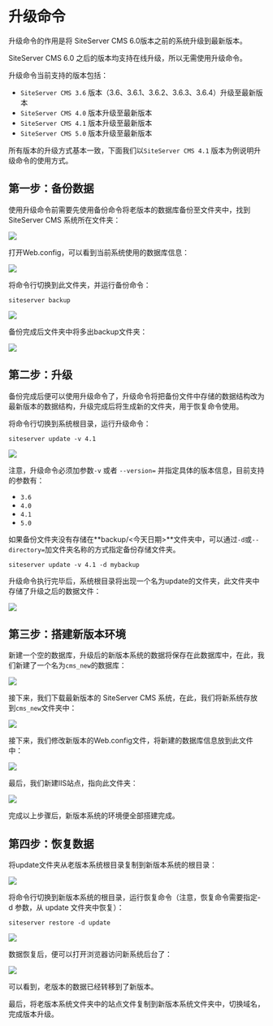 # 升级命令

升级命令的作用是将 SiteServer CMS 6.0版本之前的系统升级到最新版本。

SiteServer CMS 6.0 之后的版本均支持在线升级，所以无需使用升级命令。

升级命令当前支持的版本包括：

- `SiteServer CMS 3.6` 版本（3.6、3.6.1、3.6.2、3.6.3、3.6.4）升级至最新版本
- `SiteServer CMS 4.0` 版本升级至最新版本
- `SiteServer CMS 4.1` 版本升级至最新版本
- `SiteServer CMS 5.0` 版本升级至最新版本

所有版本的升级方式基本一致，下面我们以`SiteServer CMS 4.1` 版本为例说明升级命令的使用方式。

## 第一步：备份数据

使用升级命令前需要先使用备份命令将老版本的数据库备份至文件夹中，找到 SiteServer CMS 系统所在文件夹：

![](assets/update/01.png)

打开Web.config，可以看到当前系统使用的数据库信息：

![](assets/update/02.png)

将命令行切换到此文件夹，并运行备份命令：

`
siteserver backup
`

![](assets/update/03.png)

备份完成后文件夹中将多出backup文件夹：

![](assets/update/04.png)

## 第二步：升级

备份完成后便可以使用升级命令了，升级命令将把备份文件中存储的数据结构改为最新版本的数据结构，升级完成后将生成新的文件夹，用于恢复命令使用。

将命令行切换到系统根目录，运行升级命令：

`
siteserver update -v 4.1
`

![](assets/update/05.png)

注意，升级命令必须加参数`-v` 或者 `--version=` 并指定具体的版本信息，目前支持的参数有：

- `3.6`
- `4.0`
- `4.1`
- `5.0`

如果备份文件夹没有存储在**backup/<今天日期>**文件夹中，可以通过`-d`或`--directory=`加文件夹名称的方式指定备份存储文件夹。

`
siteserver update -v 4.1 -d mybackup
`

升级命令执行完毕后，系统根目录将出现一个名为update的文件夹，此文件夹中存储了升级之后的数据文件：

![](assets/update/06.png)

## 第三步：搭建新版本环境

新建一个空的数据库，升级后的新版本系统的数据将保存在此数据库中，在此，我们新建了一个名为`cms_new`的数据库：

![](assets/update/07.png)

接下来，我们下载最新版本的 SiteServer CMS 系统，在此，我们将新系统存放到`cms_new`文件夹中：

![](assets/update/08.png)

接下来，我们修改新版本的Web.config文件，将新建的数据库信息放到此文件中：

![](assets/update/09.png)

最后，我们新建IIS站点，指向此文件夹：

![](assets/update/10.png)

完成以上步骤后，新版本系统的环境便全部搭建完成。

## 第四步：恢复数据

将update文件夹从老版本系统根目录复制到新版本系统的根目录：

![](assets/update/11.png)

将命令行切换到新版本系统的根目录，运行恢复命令（注意，恢复命令需要指定-d 参数，从 update 文件夹中恢复）：

`
siteserver restore -d update
`

![](assets/update/12.png)

数据恢复后，便可以打开浏览器访问新系统后台了：

![](assets/update/13.png)

可以看到，老版本的数据已经转移到了新版本。

最后，将老版本系统文件夹中的站点文件复制到新版本系统文件夹中，切换域名，完成版本升级。